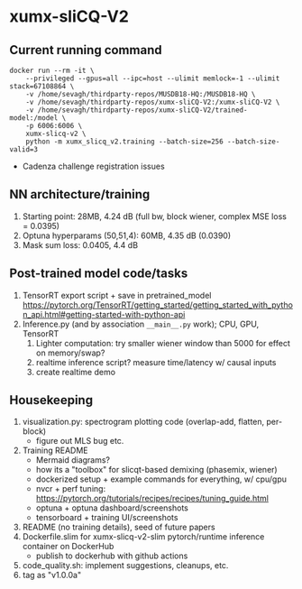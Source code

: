 # xumx-sliCQ-V2

## Current running command

```
docker run --rm -it \
    --privileged --gpus=all --ipc=host --ulimit memlock=-1 --ulimit stack=67108864 \
    -v /home/sevagh/thirdparty-repos/MUSDB18-HQ:/MUSDB18-HQ \
    -v /home/sevagh/thirdparty-repos/xumx-sliCQ-V2:/xumx-sliCQ-V2 \
    -v /home/sevagh/thirdparty-repos/xumx-sliCQ-V2/trained-model:/model \
    -p 6006:6006 \
    xumx-slicq-v2 \
    python -m xumx_slicq_v2.training --batch-size=256 --batch-size-valid=3
```

* Cadenza challenge registration issues

## NN architecture/training

1. Starting point: 28MB, 4.24 dB (full bw, block wiener, complex MSE loss = 0.0395)
1. Optuna hyperparams (50,51,4): 60MB, 4.35 dB (0.0390)
1. Mask sum loss: 0.0405, 4.4 dB

## Post-trained model code/tasks

1. TensorRT export script + save in pretrained_model
    <https://pytorch.org/TensorRT/getting_started/getting_started_with_python_api.html#getting-started-with-python-api>
1. Inference.py (and by association `__main__.py` work); CPU, GPU, TensorRT
    1. Lighter computation: try smaller wiener window than 5000 for effect on memory/swap?
    1. realtime inference script? measure time/latency w/ causal inputs
    1. create realtime demo

## Housekeeping

1. visualization.py: spectrogram plotting code (overlap-add, flatten, per-block)
    * figure out MLS bug etc.
1. Training README
    * Mermaid diagrams?
    * how its a "toolbox" for slicqt-based demixing (phasemix, wiener)
    * dockerized setup + example commands for everything, w/ cpu/gpu
    * nvcr + perf tuning: <https://pytorch.org/tutorials/recipes/recipes/tuning_guide.html>
    * optuna + optuna dashboard/screenshots
    * tensorboard + training UI/screenshots
1. README (no training details), seed of future papers
1. Dockerfile.slim for xumx-slicq-v2-slim pytorch/runtime inference container on DockerHub
    * publish to dockerhub with github actions
1. code_quality.sh: implement suggestions, cleanups, etc.
1. tag as "v1.0.0a"

